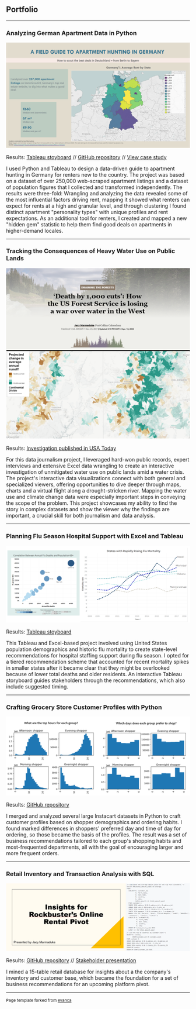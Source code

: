 ## Portfolio

---

### Analyzing German Apartment Data in Python

<img src="images/rentStoryboardSS.png?raw=true"/>

Results: [Tableau stoyboard](https://public.tableau.com/app/profile/jacquelyn.marmaduke/viz/GermanRentStoryboard/Germanrentstoryboard?publish=yes) // [GitHub repository](https://github.com/jacymarmaduke/rent-analysis) // [View case study](/pdf/germanRentCaseStudy.pdf)

I used Python and Tableau to design a data-driven guide to apartment hunting in Germany for renters new to the country. The project was based on a dataset of over 250,000 web-scraped apartment listings and a dataset of population figures that I collected and transformed independently. The results were three-fold: Wrangling and analyzing the data revealed some of the most influential factors driving rent, mapping it showed what renters can expect for rents at a high and granular level, and through clustering I found distinct apartment "personality types" with unique profiles and rent expectations.
As an additional tool for renters, I created and mapped a new "hidden gem" statistic to help them find good deals on apartments in higher-demand locales.

---

### Tracking the Consequences of Heavy Water Use on Public Lands

<img src="images/forestWaterViz.png?raw=true"/>

Results: [Investigation published in USA Today](https://eu.usatoday.com/in-depth/news/nation/2021/11/22/us-forest-service-water-management-limited-oversight-diversions/8717970002/)

For this data journalism project, I leveraged hard-won public records, expert interviews and extensive Excel data wrangling to create an interactive investigation of unmitigated water use on public lands amid a water crisis. The project's interactive data visualizations connect with both general and specialized viewers, offering opportunities to dive deeper through maps, charts and a virtual flight along a drought-stricken river. Mapping the water use and climate change data were especially important steps in conveying the scope of the problem. This project showcases my ability to find the story in complex datasets and show the viewer why the findings are important, a crucial skill for both journalism and data analysis.  

---

### Planning Flu Season Hospital Support with Excel and Tableau

<img src="images/fluVizCombo.png?raw=true"/>

Results: [Tableau stoyboard](https://public.tableau.com/app/profile/jacquelyn.marmaduke/viz/influenzastoryboard/Story1?publish=yes)

This Tableau and Excel-based project involved using United States population demographics and historic flu mortality to create state-level recommendations for hospital staffing support during flu season. I opted for a tiered recommendation scheme that accounted for recent mortality spikes in smaller states after it became clear that they might be overlooked because of lower total deaths and older residents. An interactive Tableau storyboard guides stakeholders through the recommendations, which also include suggested timing.

---

### Crafting Grocery Store Customer Profiles with Python

<img src="images/timeDayCombo.png?raw=true"/>

Results: [GitHub repository](https://github.com/jacymarmaduke/python_instacart)

I merged and analyzed several large Instacart datasets in Python to craft customer profiles based on shopper demographics and ordering habits. I found marked differences in shoppers' preferred day and time of day for ordering, so those became the basis of the profiles. The result was a set of business recommendations tailored to each group's shopping habits and most-frequented departments, all with the goal of encouraging larger and more frequent orders.

---

### Retail Inventory and Transaction Analysis with SQL

<img src="images/sqlSS.png?raw=true"/>

Results: [GitHub repository](https://github.com/jacymarmaduke/SQL_queries_movies) // [Stakeholder presentation](/pdf/sqlPres.pdf)

I mined a 15-table retail database for insights about a the company's inventory and customer base, which became the foundation for a set of business recommendations for an upcoming platform pivot.




---
<p style="font-size:11px">Page template forked from <a href="https://github.com/evanca/quick-portfolio">evanca</a></p>
<!-- Remove above link if you don't want to attibute -->
